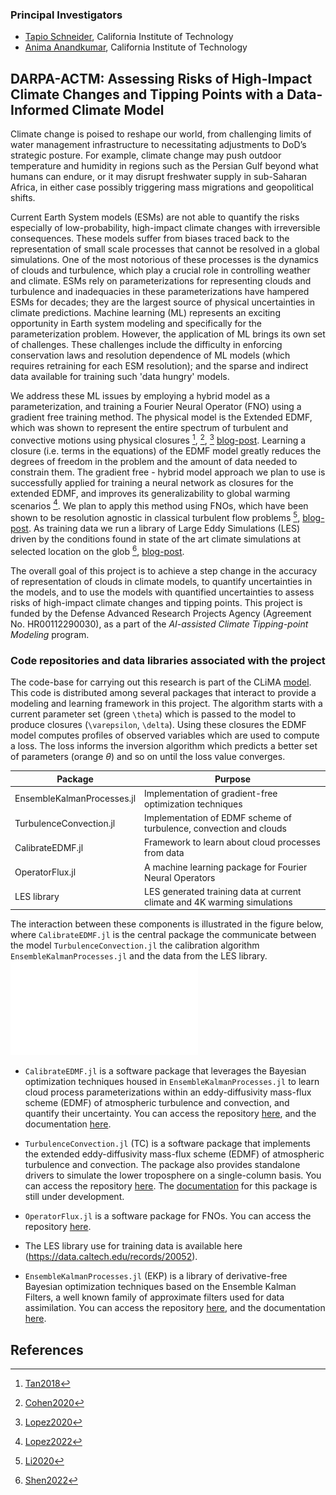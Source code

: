 ### Principal Investigators

- [Tapio Schneider](https://climate-dynamics.org/people/tapio-schneider/), California Institute of Technology
- [Anima Anandkumar](http://tensorlab.cms.caltech.edu/users/anima/), California Institute of Technology


## DARPA-ACTM: Assessing Risks of High-Impact Climate Changes and Tipping Points with a Data-Informed Climate Model

Climate change is poised to reshape our world, from challenging limits of water management infrastructure to necessitating adjustments to DoD’s strategic posture. For example, climate change may push outdoor temperature and humidity in regions such as the Persian Gulf beyond what humans can endure, or it may disrupt freshwater supply in sub-Saharan Africa, in either case possibly triggering mass migrations and geopolitical shifts. 

Current Earth System models (ESMs) are not able to quantify the risks especially of low-probability, high-impact climate changes with irreversible consequences. These models suffer from biases traced back to the representation of small scale processes that cannot be resolved in a global simulations. One of the most notorious of these processes is the dynamics of clouds and turbulence, which play a crucial role in controlling weather and climate. ESMs rely on parameterizations for representing clouds and turbulence and inadequacies in these parameterizations have hampered ESMs for decades; they are the largest source of physical uncertainties in climate predictions. Machine learning (ML) represents an exciting opportunity in Earth system modeling and specifically for the parameterization problem. However, the application of ML brings its own set of challenges. These challenges include the difficulty in enforcing conservation laws and resolution dependence of ML models (which requires retraining for each ESM resolution); and the sparse and indirect data available for training such 'data hungry' models.

We address these ML issues by employing a hybrid model as a parameterization, and training a Fourier Neural Operator (FNO) using a gradient free training method. The physical model is the Extended EDMF, which was shown to represent the entire spectrum of turbulent and convective motions using physical closures [^1], [^2], [^3] [blog-post](https://clima.caltech.edu/2020/12/04/resolving-small-scale-uncertainties-in-climate-models/). Learning a closure (i.e. terms in the equations) of the EDMF model greatly reduces the degrees of freedom in the problem and the amount of data needed to constrain them. The gradient free - hybrid model approach we plan to use is successfully applied for training a neural network as closures for the extended EDMF, and improves its generalizability to global warming scenarios [^4]. We plan to apply this method using FNOs, which have been shown to be resolution agnostic in classical turbulent flow problems [^5], [blog-post](https://zongyi-li.github.io/blog/2020/fourier-pde/). As training data we run a library of Large Eddy Simulations (LES) driven by the conditions found in state of the art climate simulations at selected location on the glob [^6], [blog-post](https://clima.caltech.edu/2022/06/17/a-library-of-large-eddy-simulations-for-calibrating-cloud-parameterizations/).

The overall goal of this project is to achieve a step change in the accuracy of representation of clouds in climate models, to quantify uncertainties in the models, and to use the models with quantified uncertainties to assess risks of high-impact climate changes and tipping points. This project is funded by the Defense Advanced Research Projects Agency (Agreement No. HR00112290030), as a part of the *AI-assisted Climate Tipping-point Modeling* program.

### Code repositories and data libraries associated with the project

The code-base for carrying out this research is part of the CLiMA [model](https://github.com/CliMA). This code is distributed among several packages that interact to provide a modeling and learning framework in this project. The algorithm starts with a current parameter set (green `\theta`) which is passed to the model to produce closures (`\varepsilon`, `\delta`). Using these closures the EDMF model computes profiles of observed variables which are used to compute a loss. The loss informs the inversion algorithm which predicts a better set of parameters (orange $\theta$) and so on until the loss value converges. 

Package                                     | Purpose
--------------------------------------------|--------------------------------------------------------
EnsembleKalmanProcesses.jl                  | Implementation of gradient-free optimization techniques
TurbulenceConvection.jl                     | Implementation of EDMF scheme of turbulence, convection and clouds
CalibrateEDMF.jl                            | Framework to learn about cloud processes from data
OperatorFlux.jl                             | A machine learning package for Fourier Neural Operators
LES library                                 | LES generated training data at current climate and 4K warming simulations

The interaction between these components is illustrated in the figure below, where `CalibrateEDMF.jl`
is the central package the communicate between the model `TurbulenceConvection.jl` the calibration algorithm `EnsembleKalmanProcesses.jl` and the data from the LES library. ![alt text](assets/Dependency_diagram.pdf) 

- `CalibrateEDMF.jl` is a software package that leverages the Bayesian optimization techniques housed in `EnsembleKalmanProcesses.jl` to learn cloud process parameterizations within an eddy-diffusivity mass-flux scheme (EDMF) of atmospheric turbulence and convection, and quantify their uncertainty. You can access the repository [here](https://github.com/CliMA/CalibrateEDMF.jl), and the documentation [here](https://clima.github.io/CalibrateEDMF.jl/dev/).

- `TurbulenceConvection.jl` (TC) is a software package that implements the extended eddy-diffusivity mass-flux scheme (EDMF) of atmospheric turbulence and convection. The package also provides standalone drivers to simulate the lower troposphere on a single-column basis. You can access the repository [here](https://github.com/CliMA/TurbulenceConvection.jl). The [documentation](https://clima.github.io/TurbulenceConvection.jl/dev/) for this package is still under development.

- `OperatorFlux.jl` is a software package for FNOs. You can access the repository [here](https://github.com/CliMA/OperatorFlux.jl).


- The LES library use for training data is available here (https://data.caltech.edu/records/20052).

- `EnsembleKalmanProcesses.jl` (EKP) is a library of derivative-free Bayesian optimization techniques based on the Ensemble Kalman Filters, a well known family of approximate filters used for data assimilation. You can access the repository [here](https://github.com/CliMA/EnsembleKalmanProcesses.jl), and the documentation [here](https://clima.github.io/EnsembleKalmanProcesses.jl/dev/).


## References

[^1]: [Tan2018](@cite)
[^2]: [Cohen2020](@cite)
[^3]: [Lopez2020](@cite)
[^4]: [Lopez2022](@cite)
[^5]: [Li2020](@cite)
[^6]: [Shen2022](@cite)
